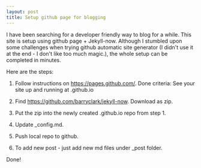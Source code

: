 ```yaml
---
layout: post
title: Setup github page for blogging
---
```


I have been searching for a developer friendly way to blog for a while.  This site is setup using github page + Jekyll-now.  Although I stumbled upon some challenges when trying github automatic site generator (I didn't use it at the end - I don't like too much magic.), the whole setup can be completed in minutes.

Here are the steps:
1. Follow instructions on https://pages.github.com/.  Done criteria: See your site up and running at <your user name>.github.io

2. Find https://github.com/barryclark/jekyll-now.  Download  as zip.

3. Put the zip into the newly created <your user name>.github.io repo from step 1.

4. Update _config.md.

5. Push local repo to github.

6. To add new post - just add new md files under _post folder.

Done!
